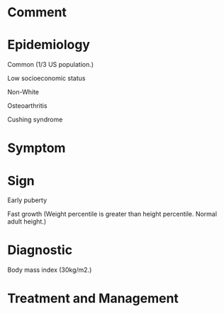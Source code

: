 # Comment

# Epidemiology

Common
(1/3 US population.)

Low socioeconomic status

Non-White

Osteoarthritis

Cushing syndrome

# Symptom

# Sign

Early puberty

Fast growth
(Weight percentile is greater than height percentile. Normal adult height.)

# Diagnostic

Body mass index
(30kg/m2.)

# Treatment and Management
